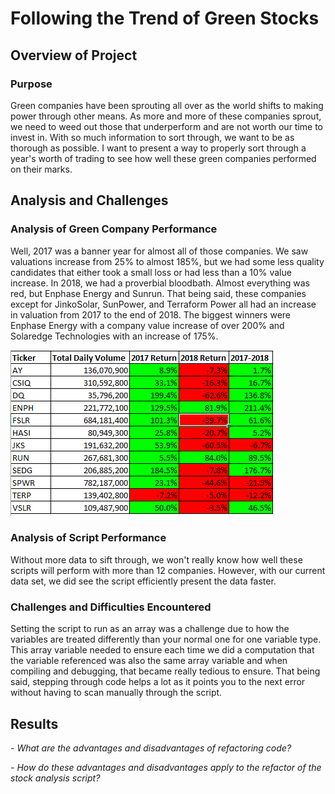 # Following the Trend of Green Stocks

## Overview of Project

### Purpose
Green companies have been sprouting all over as the world shifts to making power through other means. As more and more of these companies sprout, we need to weed out those that underperform and are not worth our time to invest in. With so much information to sort through, we want to be as thorough as possible. I want to present a way to properly sort through a year's worth of trading to see how well these green companies performed on their marks.

## Analysis and Challenges

### Analysis of Green Company Performance
Well, 2017 was a banner year for almost all of those companies. We saw valuations increase from 25% to almost 185%, but we had some less quality candidates that either took a small loss or had less than a 10% value increase. In 2018, we had a proverbial bloodbath. Almost everything was red, but Enphase Energy and Sunrun. That being said, these companies except for JinkoSolar, SunPower, and Terraform Power all had an increase in valuation from 2017 to the end of 2018. The biggest winners were Enphase Energy with a company value increase of over 200% and Solaredge Technologies with an increase of 175%.

![Year over Year](resources/VBA_Challenge_YoY.PNG)

### Analysis of Script Performance
Without more data to sift through, we won't really know how well these scripts will perform with more than 12 companies. However, with our current data set, we did see the script efficiently present the data faster.   

### Challenges and Difficulties Encountered
Setting the script to run as an array was a challenge due to how the variables are treated differently than your normal one for one variable type. This array variable needed to ensure each time we did a computation that the variable referenced was also the same array variable and when compiling and debugging, that became really tedious to ensure. That being said, stepping through code helps a lot as it points you to the next error without having to scan manually through the script.

## Results

*- What are the advantages and disadvantages of refactoring code?*


*- How do these advantages and disadvantages apply to the refactor of the stock analysis script?*




